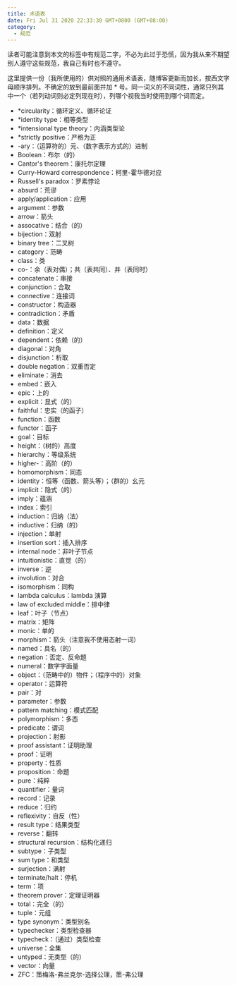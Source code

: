 ```yaml
---
title: 术语表
date: Fri Jul 31 2020 22:33:30 GMT+0800 (GMT+08:00)
category:
  - 规范
---
```


读者可能注意到本文的标签中有规范二字，不必为此过于恐慌，因为我从来不期望别人遵守这些规范，我自己有时也不遵守。

这里提供一份（我所使用的）供对照的通用术语表，随博客更新而加长，按西文字母顺序排列。不确定的放到最前面并加 * 号。同一词义的不同词性，通常只列其中一个（若列动词则必定列现在时），列哪个视我当时使用到哪个词而定。

- *circularity：循环定义、循环论证
- *identity type：相等类型
- *intensional type theory：内涵类型论
- *strictly positive：严格为正
- -ary：（运算符的）元、（数字表示方式的）进制
- Boolean：布尔（的）
- Cantor's theorem：康托尔定理
- Curry-Howard correspondence：柯里-霍华德对应
- Russell's paradox：罗素悖论
- absurd：荒谬
- apply/application：应用
- argument：参数
- arrow：箭头
- assocative：结合（的）
- bijection：双射
- binary tree：二叉树
- category：范畴
- class：类
- co-：余（表对偶）；共（表共同）、并（表同时）
- concatenate：串接
- conjunction：合取
- connective：连接词
- constructor：构造器
- contradiction：矛盾
- data：数据
- definition：定义
- dependent：依赖（的）
- diagonal：对角
- disjunction：析取
- double negation：双重否定
- eliminate：消去
- embed：嵌入
- epic：上的
- explicit：显式（的）
- faithful：忠实（的函子）
- function：函数
- functor：函子
- goal：目标
- height：（树的）高度
- hierarchy：等级系统
- higher-：高阶（的）
- homomorphism：同态
- identity：恒等（函数、箭头等）；（群的）幺元
- implicit：隐式（的）
- imply：蕴涵
- index：索引
- induction：归纳（法）
- inductive：归纳（的）
- injection：单射
- insertion sort：插入排序
- internal node：非叶子节点
- intuitionistic：直觉（的）
- inverse：逆
- involution：对合
- isomorphism：同构
- lambda calculus：lambda 演算
- law of excluded middle：排中律
- leaf：叶子（节点）
- matrix：矩阵
- monic：单的
- morphism：箭头（注意我不使用态射一词）
- named：具名（的）
- negation：否定、反命题
- numeral：数字字面量
- object：（范畴中的）物件；（程序中的）对象
- operator：运算符
- pair：对
- parameter：参数
- pattern matching：模式匹配
- polymorphism：多态
- predicate：谓词
- projection：射影
- proof assistant：证明助理
- proof：证明
- property：性质
- proposition：命题
- pure：纯粹
- quantifier：量词
- record：记录
- reduce：归约
- reflexivity：自反（性）
- result type：结果类型
- reverse：翻转
- structural recursion：结构化递归
- subtype：子类型
- sum type：和类型
- surjection：满射
- terminate/halt：停机
- term：项
- theorem prover：定理证明器
- total：完全（的）
- tuple：元组
- type synonym：类型别名
- typechecker：类型检查器
- typecheck：（通过）类型检查
- universe：全集
- untyped：无类型（的）
- vector：向量
- ZFC：策梅洛-弗兰克尔-选择公理，策-弗公理
